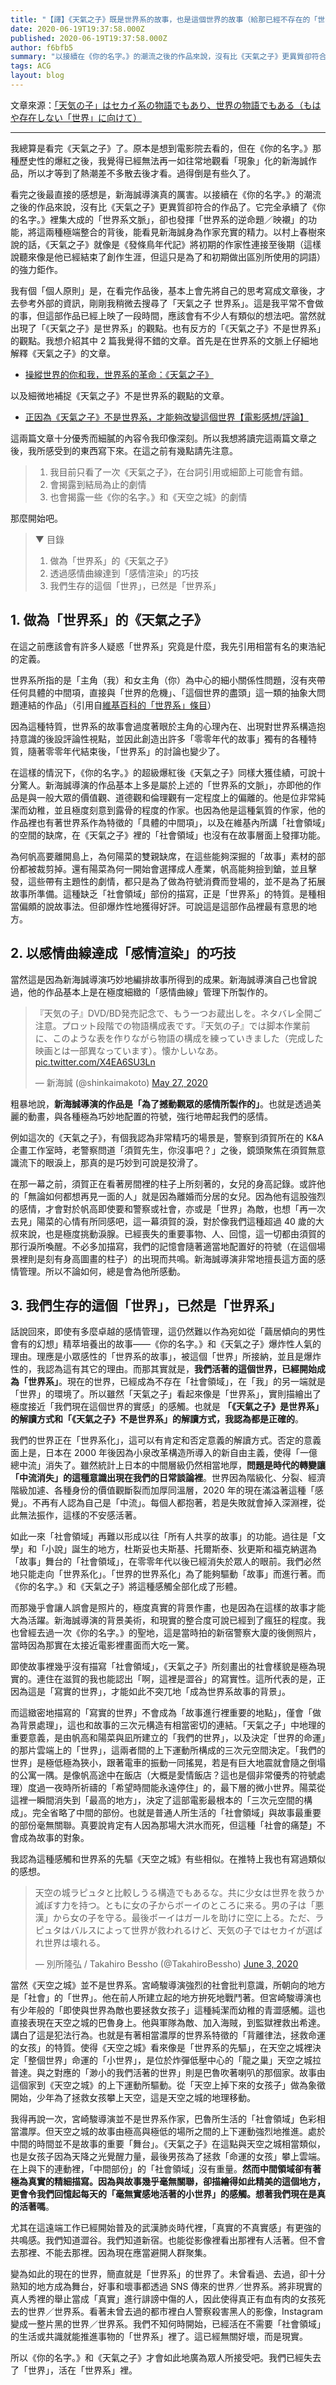 ```yaml
---
title: "【譯】《天氣之子》既是世界系的故事，也是這個世界的故事（給那已經不存在的「世界」）"
date: 2020-06-19T19:37:58.000Z
published: 2020-06-19T19:37:58.000Z
author: f6bfb5
summary: "以接續在《你的名字。》的潮流之後的作品來說，沒有比《天氣之子》更異質卻符合的作品了。它完全承續了《你的名字。》裡集大成的「世界系文脈」，卻也發揮「世界系的逆命題／映襯」的功能，將這兩種極端整合的背後，能看見新海誠身為作家充實的精力。"
tags: ACG
layout: blog
---
```


文章來源：[「天気の子」はセカイ系の物語でもあり、世界の物語でもある（もはや存在しない「世界」に向けて）](https://note.com/takahirobessho/n/n2b4a3f29a804)

---

我總算是看完《天氣之子》了。原本是想到電影院去看的，但在《你的名字。》那種歷史性的爆紅之後，我覺得已經無法再一如往常地觀看「現象」化的新海誠作品，所以才等到了熱潮差不多散去後才看。過得倒是有些久了。

看完之後最直接的感想是，新海誠導演真的厲害。以接續在《你的名字。》的潮流之後的作品來說，沒有比《天氣之子》更異質卻符合的作品了。它完全承續了《你的名字。》裡集大成的「世界系文脈」，卻也發揮「世界系的逆命題／映襯」的功能，將這兩種極端整合的背後，能看見新海誠身為作家充實的精力。以村上春樹來說的話，《天氣之子》就像是《發條鳥年代記》將初期的作家性連接至後期（這樣說聽來像是他已經結束了創作生涯，但這只是為了和初期做出區別所使用的詞語）的強力鉅作。

我有個「個人原則」是，在看完作品後，基本上會先將自己的思考寫成文章後，才去參考外部的資訊，剛剛我稍微去搜尋了「天氣之子 世界系」。這是我平常不會做的事，但這部作品已經上映了一段時間，應該會有不少人有類似的想法吧。當然就出現了「《天氣之子》是世界系」的觀點。也有反方的「《天氣之子》不是世界系」的觀點。我想介紹其中 2 篇我覺得不錯的文章。首先是在世界系的文脈上仔細地解釋《天氣之子》的文章。

- [操縱世界的你和我，世界系的革命：《天氣之子》](https://note.com/ring31800/n/nf549dfd0c74f)

以及細微地補捉《天氣之子》不是世界系的觀點的文章。

- [正因為《天氣之子》不是世界系，才能夠改變這個世界【電影感想/評論】](http://arcadia11.hatenablog.com/entry/2019/08/21/180000)

這兩篇文章十分優秀而細膩的內容令我印像深刻。所以我想將讀完這兩篇文章之後，我所感受到的東西寫下來。在這之前有幾點請先注意。

> 1. 我目前只看了一次《天氣之子》，在台詞引用或細節上可能會有錯。
> 2. 會揭露到結局為止的劇情
> 3. 也會揭露一些《你的名字。》和《天空之城》的劇情

那麼開始吧。

> ▼ 目錄
>
> 1. 做為「世界系」的《天氣之子》
> 2. 透過感情曲線達到「感情渲染」的巧技
> 3. 我們生存的這個「世界」，已然是「世界系」

## 1. 做為「世界系」的《天氣之子》

在這之前應該會有許多人疑惑「世界系」究竟是什麼，我先引用相當有名的東浩紀的定義。

世界系所指的是「主角（我）和女主角（你）為中心的細小關係性問題，沒有夾帶任何具體的中間項，直接與「世界的危機」、「這個世界的盡頭」這一類的抽象大問題連結的作品」（引用自[維基百科的「世界系」條目](https://ja.wikipedia.org/wiki/%E3%82%BB%E3%82%AB%E3%82%A4%E7%B3%BB)）

因為這種特質，世界系的故事會過度著眼於主角的心理內在、出現對世界系構造抱持意識的後設評論性視點，並因此創造出許多「零零年代的故事」獨有的各種特質，隨著零零年代結束後，「世界系」的討論也變少了。

在這樣的情況下，《你的名字。》的超級爆紅後《天氣之子》同樣大獲佳績，可說十分驚人。新海誠導演的作品基本上多是屬於上述的「世界系的文脈」，亦即他的作品是與一般大眾的價值觀、道德觀和倫理觀有一定程度上的偏離的。他是位非常純潔而幼稚，並且極度刻意到露骨的程度的作家。也因為他是這種氣質的作家，他的作品裡也有著世界系作為特徵的「具體的中間項」，以及在維基內所講「社會領域」的空間的缺席，在《天氣之子》裡的「社會領域」也沒有在故事層面上發揮功能。

為何帆高要離開島上，為何陽菜的雙親缺席，在這些能夠深掘的「故事」素材的部份都被裁剪掉。還有陽菜為何一開始會選擇成人產業，帆高能夠撿到鎗，並且擊發，這些帶有主題性的劇情，都只是為了做為符號消費而登場的，並不是為了拓展故事所準備。這種缺乏「社會領域」部份的描寫，正是「世界系」的特質。是種相當偏頗的說故事法。但卻爆炸性地獲得好評。可說這是這部作品裡最有意思的地方。

## 2. 以感情曲線達成「感情渲染」的巧技

當然這是因為新海誠導演巧妙地編排故事所得到的成果。新海誠導演自己也曾說過，他的作品基本上是在極度細緻的「感情曲線」管理下所製作的。

<blockquote class="twitter-tweet"><p lang="ja" dir="ltr">『天気の子』DVD/BD発売記念で、もう一つお蔵出しを。ネタバレ全開ご注意。プロット段階での物語構成表です。『天気の子』では脚本作業前に、このような表を作りながら物語の構成を練っていきました（完成した映画とは一部異なっています）。懐かしいなあ。 <a href="https://t.co/X4EA6SU3Ln">pic.twitter.com/X4EA6SU3Ln</a></p>&mdash; 新海誠 (@shinkaimakoto) <a href="https://twitter.com/shinkaimakoto/status/1265554723358334978?ref_src=twsrc%5Etfw">May 27, 2020</a></blockquote>

粗暴地說，**新海誠導演的作品是「為了撼動觀眾的感情所製作的」**。也就是透過美麗的動畫，與各種極為巧妙地配置的符號，強行地帶起我們的感情。

例如這次的《天氣之子》，有個我認為非常精巧的場景是，警察到須賀所在的 K&A 企畫工作室時，老警察問道「須賀先生，你沒事吧？」之後，鏡頭聚焦在須賀無意識流下的眼淚上，那真的是巧妙到可說是狡滑了。

在那一幕之前，須賀正在看著房間裡的柱子上所刻著的，女兒的身高記錄。或許他的「無論如何都想再見一面的人」就是因為離婚而分居的女兒。因為他有這股強烈的感情，才會對於帆高即使要和警察或社會，亦或是「世界」為敵，也想「再一次去見」陽菜的心情有所同感吧，這一幕須賀的淚，對於像我們這種超過 40 歲的大叔來說，也是極度挑動淚腺。已經喪失的重要事物、人、回憶，這一切都由須賀的那行淚所喚醒。不必多加描寫，我們的記憶會隨著適當地配置好的符號（在這個場景裡則是刻有身高圖畫的柱子）的出現而共鳴。新海誠導演非常地擅長這方面的感情管理。所以不論如何，總是會為他所感動。

## 3. 我們生存的這個「世界」，已然是「世界系」

話說回來，即使有多麼卓越的感情管理，這仍然難以作為宛如從「繭居傾向的男性會有的幻想」精萃培養出的故事——《你的名字。》和《天氣之子》爆炸性人氣的理由。理應是小眾感性的「世界系的故事」，被這個「世界」所接納，並且是爆炸性的，我認為這有其它的理由。而那其實就是，**我們活著的這個世界，已經開始成為「世界系」**。現在的世界，已經成為不存在「社會領域」，在「我」的另一端就是「世界」的環境了。所以雖然「天氣之子」看起來像是「世界系」，實則描繪出了極度接近「我們現在這個世界的實感」的感觸。也就是 **「《天氣之子》是世界系」的解讀方式和「《天氣之子》不是世界系」的解讀方式，我認為都是正確的**。

我們的世界正在「世界系化」，這可以有肯定和否定意義的解讀方式。否定的意義面上是，日本在 2000 年後因為小泉改革構造所導入的新自由主義，使得「一億總中流」消失了。雖然統計上日本的中間層級仍然相當地厚，**問題是時代的轉變讓「中流消失」的這種意識出現在我們的日常談論裡**。世界因為階級化、分裂、經濟階級加遽、各種身份的價值觀斷裂而加厚同溫層，2020 年的現在滿溢著這種「感覺」。不再有人認為自己是「中流」。每個人都抱著，若是失敗就會掉入深淵裡，從此無法振作，這樣的不安感活著。

如此一來「社會領域」再難以形成以往「所有人共享的故事」的功能。過往是「文學」和「小說」誕生的地方，杜斯妥也夫斯基、托爾斯泰、狄更斯和福克納選為「故事」舞台的「社會領域」，在零零年代以後已經消失於眾人的眼前。我們必然地只能走向「世界系化」。「世界的世界系化」為了能夠驅動「故事」而進行著。而《你的名字。》和《天氣之子》將這種感觸全部化成了形體。

而那幾乎會讓人誤會是照片的，極度真實的背景作畫，也是因為在這樣的故事才能大為活躍。新海誠導演的背景美術，和現實的整合度可說已經到了瘋狂的程度。我也曾經去過一次《你的名字。》的聖地，這是當時拍的新宿警察大廈的後側照片，當時因為那實在太接近電影裡畫面而大吃一驚。

即使故事裡幾乎沒有描寫「社會領域」，《天氣之子》所刻畫出的社會樣貌是極為現實的。連住在滋賀的我也能認出「啊，這裡是澀谷」的寫實性。這所代表的是，正因為這是「寫實的世界」，才能如此不突兀地「成為世界系故事的背景」。

而這緻密地描寫的「寫實的世界」不會成為「故事進行裡重要的地點」，僅會「做為背景處理」，這也和故事的三次元構造有相當密切的連結。「天氣之子」中地理的重要意義，是由帆高和陽菜與凪所建立的「我們的世界」，以及決定「世界的命運」的那片雲端上的「世界」，這兩者間的上下運動所構成的三次元空間決定。「我們的世界」是極低極為狹小，跟著電車的振動一同搖晃，若是有巨大地震就會隨之倒塌的公寓一隅。是像帆高途中在飯店（大概是愛情飯店？這也是個非常優秀的符號處理）度過一夜時所祈禱的「希望時間能永遠停住」的，最下層的微小世界。陽菜從這裡一瞬間消失到「最高的地方」，決定了這部電影最根本的「三次元空間的構成」。完全省略了中間的部份。也就是普通人所生活的「社會領域」與故事最重要的部份毫無關聯。真要說肯定有人因為那場大洪水而死，但這種「社會的痛楚」不會成為故事的對象。

我認為這種感觸和世界系的先驅《天空之城》有些相似。在推特上我也有寫過類似的感想。

<blockquote class="twitter-tweet"><p lang="ja" dir="ltr">天空の城ラピュタと比較しうる構造でもあるな。共に少女は世界を救うか滅ぼす力を持つ。ともに女の子からボーイのところに来る。男の子は「悪漢」から女の子を守る。最後ボーイはガールを助けに空に上る。ただ、ラピュタはバルスによって世界が救われるけど、天気の子ではセカイが選ばれ世界は壊れる。</p>&mdash; 別所隆弘 / Takahiro Bessho (@TakahiroBessho) <a href="https://twitter.com/TakahiroBessho/status/1268241292426788864?ref_src=twsrc%5Etfw">June 3, 2020</a></blockquote>

當然《天空之城》並不是世界系。宮崎駿導演強烈的社會批判意識，所朝向的地方是「社會」的「世界」。他在前人所建立起的地方拚死地戰鬥著。但宮崎駿導演也有少年般的「即使與世界為敵也要拯救女孩子」這種純潔而幼稚的青澀感觸。這也直接表現在天空之城的巴魯身上。他與軍隊為敵、加入海賊，到監獄裡救出希達。講白了這是犯法行為。也就是有著相當濃厚的世界系特徵的「背離律法，拯救命運的女孩」的特質。使得《天空之城》看來像是「世界系的先驅」，在天空之城裡決定「整個世界」命運的「小世界」，是位於炸彈低壓中心的「龍之巢」天空之城拉普達。與之對應的「渺小的我們活著的世界」則是巴魯吹著喇叭的那個家。故事由這個家到《天空之城》的上下運動所驅動。從「天空上掉下來的女孩子」做為象徵開始，少年為了拯救女孩攀上天空，這是天空之城的地理移動。

我得再說一次，宮崎駿導演並不是世界系作家，巴魯所生活的「社會領域」色彩相當濃厚。但天空之城的故事由極高與極低的場所之間的上下運動強烈地推進。處於中間的時間並不是故事的重要「舞台」。《天氣之子》在這點與天空之城相當類似，也是女孩子因為天降之光覺醒力量，最後男孩為了拯救「命運的女孩」攀上雲端。在上與下的連動裡，「中間部份」的「社會領域」沒有重量。**然而中間領域卻有著極為真實的精細描寫。因為與故事幾乎毫無關聯，卻描繪得如此精美的這個地方，更會令我們回憶起每天的「毫無實感地活著的小世界」的感觸。想著我們現在是真的活著嗎**。

尤其在這遠端工作已經開始普及的武漢肺炎時代裡，「真實的不真實感」有更強的共鳴感。我們知道澀谷。我們知道新宿。也能從影像裡看出那裡有人活著。但不會去那裡、不能去那裡。因為現在應當避開人群聚集。

變為如此的現在的世界，簡直就是「世界系」的世界了。未曾看過、去過，卻十分熟知的地方成為舞台，好事和壞事都透過 SNS 傳來的世界／世界系。將非現實的真人秀裡的舉止當成「真實」進行誹謗中傷的人，因此使得真正有血有肉的女孩死去的世界／世界系。看著未曾去過的都市裡白人警察殺害黑人的影像，Instagram 變成一整片黑的世界／世界系。我們不知何時開始，已經活在不需要「社會領域」的生活或共識就能推進事物的「世界系」裡了。這已經無關好壞，而是現實。

所以《你的名字。》和《天氣之子》才會如此地廣為眾人所接受吧。我們已經失去了「世界」，活在「世界系」裡。
